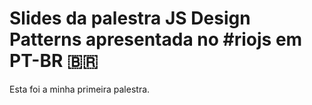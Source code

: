 # Slides da palestra JS Design Patterns apresentada no #riojs em PT-BR 🇧🇷

Esta foi a minha primeira palestra. 
